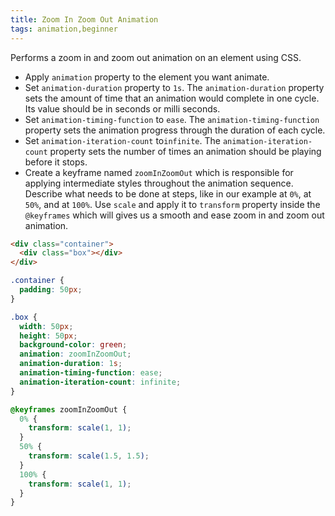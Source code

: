 ```yaml
---
title: Zoom In Zoom Out Animation
tags: animation,beginner
---
```


Performs a zoom in and zoom out animation on an element using CSS.

- Apply `animation` property to the element you want animate.
- Set `animation-duration` property to `1s`. The `animation-duration` property sets the amount of time that an animation would complete in one cycle. Its value should be in seconds or milli seconds.
- Set `animation-timing-function` to `ease`. The `animation-timing-function` property sets the animation progress through the duration of each cycle.
- Set `animation-iteration-count` to`infinite`. The `animation-iteration-count` property sets the number of times an animation should be playing before it stops.
- Create a keyframe named `zoomInZoomOut` which is responsible for applying intermediate styles throughout the animation sequence. Describe what needs to be done at steps, like in our example at `0%`, at `50%`, and at `100%`. Use `scale` and apply it to `transform` property inside the `@keyframes` which will gives us a smooth and ease zoom in and zoom out animation.

```html
<div class="container">
  <div class="box"></div>
</div>
```

```css
.container {
  padding: 50px;
}

.box {
  width: 50px;
  height: 50px;
  background-color: green;
  animation: zoomInZoomOut;
  animation-duration: 1s;
  animation-timing-function: ease;
  animation-iteration-count: infinite;
}

@keyframes zoomInZoomOut {
  0% {
    transform: scale(1, 1);
  }
  50% {
    transform: scale(1.5, 1.5);
  }
  100% {
    transform: scale(1, 1);
  }
}
```
